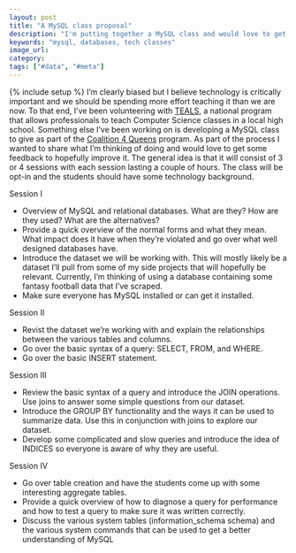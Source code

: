 ```yaml
---
layout: post
title: "A MySQL class proposal"
description: "I'm putting together a MySQL class and would love to get some feedback on the proposed structure."
keywords: "mysql, databases, tech classes"
image_url:
category:
tags: ["#data", "#meta"]
---
```

{% include setup %}
I’m clearly biased but I believe technology is critically important and we should be spending more effort teaching it than we are now. To that end, I’ve been volunteering with <a href="http://www.tealsk12.org/" target="_blank">TEALS</a>, a national program that allows professionals to teach Computer Science classes in a local high school. Something else I’ve been working on is developing a MySQL class to give as part of the <a href="http://www.c4q.nyc/" target="_blank">Coalition 4 Queens</a> program. As part of the process I wanted to share what I’m thinking of doing and would love to get some feedback to hopefully improve it. The general idea is that it will consist of 3 or 4 sessions with each session lasting a couple of hours. The class will be opt-in and the students should have some technology background.

Session I

- Overview of MySQL and relational databases. What are they? How are they used? What are the alternatives?
- Provide a quick overview of the normal forms and what they mean. What impact does it have when they’re violated and go over what well designed databases have.
- Introduce the dataset we will be working with. This will mostly likely be a dataset I’ll pull from some of my side projects that will hopefully be relevant. Currently, I’m thinking of using a database containing some fantasy football data that I’ve scraped.
- Make sure everyone has MySQL installed or can get it installed.

Session II

- Revist the dataset we’re working with and explain the relationships between the various tables and columns.
- Go over the basic syntax of a query: SELECT, FROM, and WHERE.
- Go over the basic INSERT statement.

Session III

- Review the basic syntax of a query and introduce the JOIN operations. Use joins to answer some simple questions from our dataset.
- Introduce the GROUP BY functionality and the ways it can be used to summarize data. Use this in conjunction with joins to explore our dataset.
- Develop some complicated and slow queries and introduce the idea of INDICES so everyone is aware of why they are useful.

Session IV

- Go over table creation and have the students come up with some interesting aggregate tables.
- Provide a quick overview of how to diagnose a query for performance and how to test a query to make sure it was written correctly.
- Discuss the various system tables (information_schema schema) and the various system commands that can be used to get a better understanding of MySQL